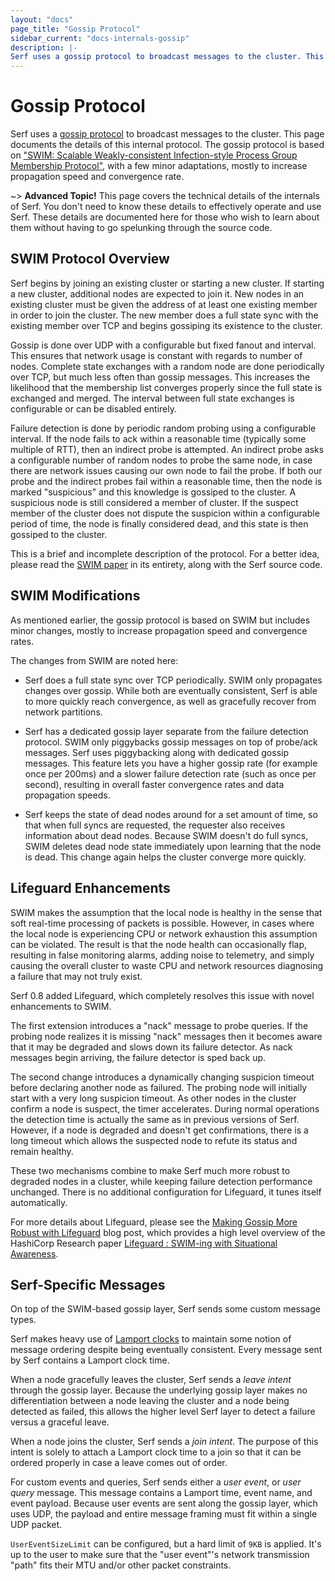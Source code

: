 ```yaml
---
layout: "docs"
page_title: "Gossip Protocol"
sidebar_current: "docs-internals-gossip"
description: |-
Serf uses a gossip protocol to broadcast messages to the cluster. This page documents the details of this internal protocol. The gossip protocol is based on SWIM: Scalable Weakly-consistent Infection-style Process Group Membership Protocol, with a few minor adaptations, mostly to increase propagation speed and convergence rate.
---
```


# Gossip Protocol

Serf uses a [gossip protocol](https://en.wikipedia.org/wiki/Gossip_protocol)
to broadcast messages to the cluster. This page documents the details of
this internal protocol. The gossip protocol is based on
["SWIM: Scalable Weakly-consistent Infection-style Process Group Membership Protocol"](https://www.cs.cornell.edu/projects/Quicksilver/public_pdfs/SWIM.pdf),
with a few minor adaptations, mostly to increase propagation speed
and convergence rate.

~> **Advanced Topic!** This page covers the technical details of
the internals of Serf. You don't need to know these details to effectively
operate and use Serf. These details are documented here for those who wish
to learn about them without having to go spelunking through the source code.

## SWIM Protocol Overview

Serf begins by joining an existing cluster or starting a new
cluster. If starting a new cluster, additional nodes are expected to join
it. New nodes in an existing cluster must be given the address of at
least one existing member in order to join the cluster. The new member
does a full state sync with the existing member over TCP and begins gossiping its
existence to the cluster.

Gossip is done over UDP with a configurable but fixed fanout and interval.
This ensures that network usage is constant with regards to number of nodes.
Complete state exchanges with a random node are done periodically over
TCP, but much less often than gossip messages. This increases the likelihood
that the membership list converges properly since the full state is exchanged
and merged. The interval between full state exchanges is configurable or can
be disabled entirely.

Failure detection is done by periodic random probing using a configurable interval.
If the node fails to ack within a reasonable time (typically some multiple
of RTT), then an indirect probe is attempted. An indirect probe asks a
configurable number of random nodes to probe the same node, in case there
are network issues causing our own node to fail the probe. If both our
probe and the indirect probes fail within a reasonable time, then the
node is marked "suspicious" and this knowledge is gossiped to the cluster.
A suspicious node is still considered a member of cluster. If the suspect member
of the cluster does not dispute the suspicion within a configurable period of
time, the node is finally considered dead, and this state is then gossiped
to the cluster.

This is a brief and incomplete description of the protocol. For a better idea,
please read the
[SWIM paper](https://www.cs.cornell.edu/~asdas/research/dsn02-swim.pdf)
in its entirety, along with the Serf source code.

## SWIM Modifications

As mentioned earlier, the gossip protocol is based on SWIM but includes
minor changes, mostly to increase propagation speed and convergence rates.

The changes from SWIM are noted here:

* Serf does a full state sync over TCP periodically. SWIM only propagates
  changes over gossip. While both are eventually consistent, Serf is able to
  more quickly reach convergence, as well as gracefully recover from network
  partitions.

* Serf has a dedicated gossip layer separate from the failure detection
  protocol. SWIM only piggybacks gossip messages on top of probe/ack messages.
  Serf uses piggybacking along with dedicated gossip messages. This
  feature lets you have a higher gossip rate (for example once per 200ms)
  and a slower failure detection rate (such as once per second), resulting
  in overall faster convergence rates and data propagation speeds.

* Serf keeps the state of dead nodes around for a set amount of time,
  so that when full syncs are requested, the requester also receives information
  about dead nodes. Because SWIM doesn't do full syncs, SWIM deletes dead node
  state immediately upon learning that the node is dead. This change again helps
  the cluster converge more quickly.

<a name="lifeguard"></a>
## Lifeguard Enhancements

SWIM makes the assumption that the local node is healthy in the sense
that soft real-time processing of packets is possible. However, in cases
where the local node is experiencing CPU or network exhaustion this assumption
can be violated. The result is that the node health can occasionally flap,
resulting in false monitoring alarms, adding noise to telemetry, and simply
causing the overall cluster to waste CPU and network resources diagnosing a
failure that may not truly exist.

Serf 0.8 added Lifeguard, which completely resolves this issue with novel
enhancements to SWIM.

The first extension introduces a "nack" message to probe queries. If the
probing node realizes it is missing "nack" messages then it becomes aware
that it may be degraded and slows down its failure detector. As nack messages
begin arriving, the failure detector is sped back up.

The second change introduces a dynamically changing suspicion timeout
before declaring another node as failured. The probing node will initially
start with a very long suspicion timeout. As other nodes in the cluster confirm
a node is suspect, the timer accelerates. During normal operations the
detection time is actually the same as in previous versions of Serf. However,
if a node is degraded and doesn't get confirmations, there is a long timeout
which allows the suspected node to refute its status and remain healthy.

These two mechanisms combine to make Serf much more robust to degraded nodes in a
cluster, while keeping failure detection performance unchanged. There is no
additional configuration for Lifeguard, it tunes itself automatically.

For more details about Lifeguard, please see the
[Making Gossip More Robust with Lifeguard](https://www.hashicorp.com/blog/making-gossip-more-robust-with-lifeguard/)
blog post, which provides a high level overview of the HashiCorp Research paper
[Lifeguard : SWIM-ing with Situational Awareness](https://arxiv.org/abs/1707.00788).

## Serf-Specific Messages

On top of the SWIM-based gossip layer, Serf sends some custom message types.

Serf makes heavy use of [Lamport clocks](https://en.wikipedia.org/wiki/Lamport_timestamps)
to maintain some notion of message ordering despite being eventually
consistent. Every message sent by Serf contains a Lamport clock time.

When a node gracefully leaves the cluster, Serf sends a _leave intent_ through
the gossip layer. Because the underlying gossip layer makes no differentiation
between a node leaving the cluster and a node being detected as failed, this
allows the higher level Serf layer to detect a failure versus a graceful
leave.

When a node joins the cluster, Serf sends a _join intent_. The purpose
of this intent is solely to attach a Lamport clock time to a join so that
it can be ordered properly in case a leave comes out of order.

For custom events and queries, Serf sends either a _user event_,
or _user query_ message. This message contains a Lamport time, event name, and event payload.
Because user events are sent along the gossip layer, which uses UDP, 
the payload and entire message framing must fit within a single UDP packet.

`UserEventSizeLimit` can be configured, but a hard limit of `9KB` is applied.
It's up to the user to make sure that the "user event"'s network transmission "path" fits their MTU and/or other packet constraints.
 
 

